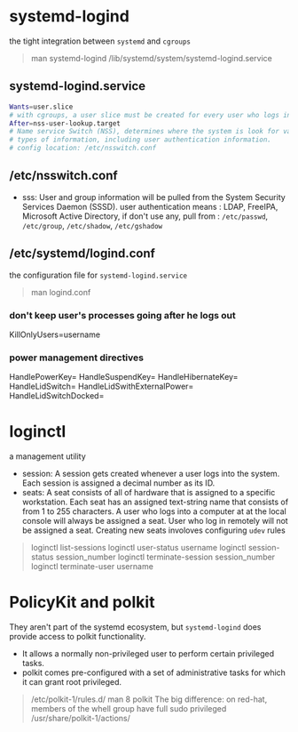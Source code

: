 # systemd-logind
the tight integration between `systemd` and `cgroups`
> man systemd-logind
> /lib/systemd/system/systemd-logind.service

## systemd-logind.service
```bash
Wants=user.slice
# with cgroups, a user slice must be created for every user who logs in
After=nss-user-lookup.target
# Name service Switch (NSS), determines where the system is look for various 
# types of information, including user authentication information.
# config location: /etc/nsswitch.conf
```

## /etc/nsswitch.conf
- sss:  User and group information will be pulled from the 
        System Security Services Daemon (SSSD).
        user authentication means : LDAP, FreeIPA, Microsoft Active Directory, 
        if don't use any, pull from : `/etc/passwd`, `/etc/group`, `/etc/shadow`,
        `/etc/gshadow`

## /etc/systemd/logind.conf
the configuration file for `systemd-logind.service`
> man logind.conf
### don't keep user's processes going after he logs out
KillOnlyUsers=username
### power management directives
HandlePowerKey=
HandleSuspendKey=
HandleHibernateKey=
HandleLidSwitch=
HandleLidSwithExternalPower=
HandleLidSwitchDocked=

# loginctl
a management utility
- session:  A session gets created whenever a user logs into the system. Each
            session is assigned a decimal number as its ID.
- seats:    A seat consists of all of hardware that is assigned to a specific
            workstation. Each seat has an assigned text-string name that consists
            of from 1 to 255 characters. A user who logs into a computer at at
            the local console will always be assigned a seat. User who log in 
            remotely will not be assigned a seat.
            Creating new seats involoves configuring `udev` rules
> loginctl list-sessions
> loginctl user-status username
> loginctl session-status session_number
> loginctl terminate-session session_number
> loginctl terminate-user username

# PolicyKit and polkit
They aren't part of the systemd ecosystem, but `systemd-logind` does provide
access to polkit functionality.
- It allows a normally non-privileged user to perform certain privileged tasks.
- polkit comes pre-configured with a set of administrative tasks for which it
  can grant root privileged.
> /etc/polkit-1/rules.d/
> man 8 polkit
The big difference: on red-hat, members of the whell group have full sudo 
privileged
> /usr/share/polkit-1/actions/
